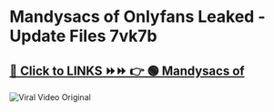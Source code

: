 
 # Mandysacs of Onlyfans Leaked - Update Files 7vk7b

## <h2><a href="https://clipsfans.com/Mandysacs_of&ref=git">🔗 Click to LINKS ⏩⏩ 👉 🟢 Mandysacs of </a></h2>

<a href="https://clipsfans.com/Mandysacs_of&ref=git" rel="nofollow" data-target="animated-image.originalLink"><img src="https://i.ibb.co.com/xMMVF88/686577567.gif" alt="Viral Video Original" style="max-width: 100%; display: inline-block;" data-target="animated-image.originalImage"></a>

